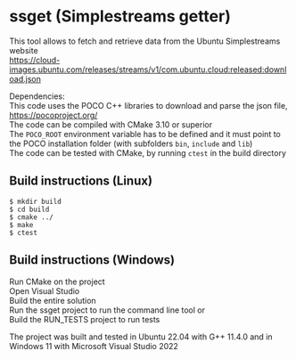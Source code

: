 ssget (Simplestreams getter)
====================================
This tool allows to fetch and retrieve data from the Ubuntu Simplestreams website  
https://cloud-images.ubuntu.com/releases/streams/v1/com.ubuntu.cloud:released:download.json

Dependencies:  
This code uses the POCO C++ libraries to download and parse the json file, https://pocoproject.org/  
The code can be compiled with CMake 3.10 or superior  
The `POCO_ROOT` environment variable has to be defined and it must point to the POCO installation folder (with subfolders `bin`, `include` and `lib`)  
The code can be tested with CMake, by running `ctest` in the build directory  

Build instructions (Linux)
------
```
$ mkdir build
$ cd build
$ cmake ../
$ make
$ ctest
```

Build instructions (Windows)
------
Run CMake on the project  
Open Visual Studio  
Build the entire solution  
Run the ssget project to run the command line tool or  
Build the RUN_TESTS project to run tests  

The project was built and tested in Ubuntu 22.04 with G++ 11.4.0 and in Windows 11 with Microsoft Visual Studio 2022
